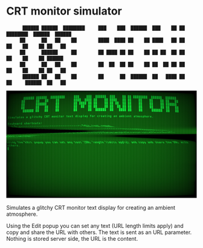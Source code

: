 # CRT monitor simulator

```
      ██████ ██████  ████████     ███    ███  ██████  ███    ██ ██ ████████  ██████  ██████
     ██      ██   ██    ██        ████  ████ ██    ██ ████   ██ ██    ██    ██    ██ ██   ██
     ██      ██████     ██        ██ ████ ██ ██    ██ ██ ██  ██ ██    ██    ██    ██ ██████
     ██      ██   ██    ██        ██  ██  ██ ██    ██ ██  ██ ██ ██    ██    ██    ██ ██   ██
      ██████ ██   ██    ██        ██      ██  ██████  ██   ████ ██    ██     ██████  ██   ██
```

![CRT monitor simulator screenshot](src/crt-monitor.jpg?raw=true)

Simulates a glitchy CRT monitor text display for creating an ambient atmosphere.

Using the Edit popup you can set any text (URL length limits apply) and copy and share the URL with others. The text is sent as an URL parameter. Nothing is stored server side, the URL is the content.
